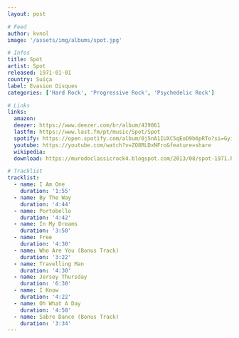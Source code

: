 ```yaml
---
layout: post

# Feed
author: kvnol
image: '/assets/img/albums/spot.jpg'

# Infos
title: Spot
artist: Spot
released: 1971-01-01
country: Suíça
label: Evasion Disques
categories: ['Hard Rock', 'Progressive Rock', 'Psychedelic Rock']

# Links
links:
  amazon:
  deezer: https://www.deezer.com/br/album/439861
  lastfm: https://www.last.fm/pt/music/Spot/Spot
  spotify: https://open.spotify.com/album/0j5nA1IUXC5qEoD9b6pRTo?si=GyieMYGwRp27HbA6WUa3yw
  youtube: https://youtube.com/watch?v=ZO8RLDxNFro&feature=share
  wikipedia:
  download: https://murodoclassicrock4.blogspot.com/2013/08/spot-1971.html

# Tracklist
tracklist:
  - name: I Am One
    duration: '1:55'
  - name: By The Way
    duration: '4:44'
  - name: Portobello
    duration: '4:42'
  - name: In My Dreams
    duration: '3:50'
  - name: Free
    duration: '4:30'
  - name: Who Are You (Bonus Track)
    duration: '3:22'
  - name: Travelling Man
    duration: '4:30'
  - name: Jersey Thursday
    duration: '6:30'
  - name: I Know
    duration: '4:22'
  - name: Oh What A Day
    duration: '4:58'
  - name: Sabre Dance (Bonus Track)
    duration: '3:34'
---
```

